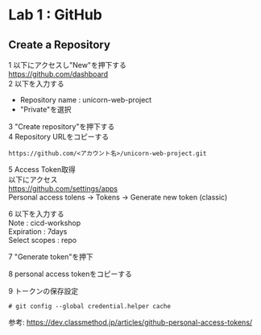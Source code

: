 # Lab 1 : GitHub

## Create a Repository
1 以下にアクセスし"New"を押下する  
https://github.com/dashboard  
2 以下を入力する  
- Repository name : unicorn-web-project  
- "Private"を選択  

3 "Create repository"を押下する  
4 Repository URLをコピーする  
```
https://github.com/<アカウント名>/unicorn-web-project.git
```
5 Access Token取得  
以下にアクセス  
https://github.com/settings/apps  
Personal access tolens → Tokens → Generate new token (classic) 

6 以下を入力する  
Note : cicd-workshop  
Expiration : 7days  
Select scopes : repo

7 "Generate token"を押下

8 personal access tokenをコピーする

9 トークンの保存設定
```
# git config --global credential.helper cache
```

参考:
https://dev.classmethod.jp/articles/github-personal-access-tokens/
